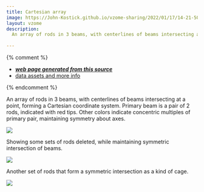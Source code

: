 ```yaml
---
title: Cartesian array
image: https://John-Kostick.github.io/vzome-sharing/2022/01/17/14-21-50-Cartesian-array/Cartesian-array.png
layout: vzome
description:
  An array of rods in 3 beams, with centerlines of beams intersecting at a point, forming a Cartesian coordinate system.  Primary beam is a pair of 2 rods, indicated with red tips.  Other colors indicate concentric multiples of primary pair, maintaining symmetry about axes.
  
---
```


{% comment %}
 - [***web page generated from this source***][post]
 - [data assets and more info][github]

[post]: <https://John-Kostick.github.io/vzome-sharing/2022/01/17/Cartesian-array-14-21-50.html>
[github]: <https://github.com/John-Kostick/vzome-sharing/tree/main/2022/01/17/14-21-50-Cartesian-array/>
{% endcomment %}

  An array of rods in 3 beams, with centerlines of beams intersecting at a point, forming a Cartesian coordinate system.  Primary beam is a pair of 2 rods, indicated with red tips.  Other colors indicate concentric multiples of primary pair, maintaining symmetry about axes.
  


<vzome-viewer style="width: 100%; height: 100vh;"
       src="https://John-Kostick.github.io/vzome-sharing/2022/01/17/14-21-50-Cartesian-array/Cartesian-array.vZome" >
  <img src="https://John-Kostick.github.io/vzome-sharing/2022/01/17/14-21-50-Cartesian-array/Cartesian-array.png" />
</vzome-viewer>

Showing some sets of rods deleted, while maintaining symmetric intersection of beams.  

<vzome-viewer style="width: 100%; height: 100vh;"
       src="https://John-Kostick.github.io/vzome-sharing/2022/01/17/14-22-17-Cartesian-array-2/Cartesian-array-2.vZome" >
  <img src="https://John-Kostick.github.io/vzome-sharing/2022/01/17/14-22-17-Cartesian-array-2/Cartesian-array-2.png" />
</vzome-viewer>

Another set of rods that form a symmetric intersection as a kind of cage.  

<vzome-viewer style="width: 100%; height: 100vh;"
       src="https://John-Kostick.github.io/vzome-sharing/2022/01/17/14-22-43-Cartesian-array-3/Cartesian-array-3.vZome" >
  <img src="https://John-Kostick.github.io/vzome-sharing/2022/01/17/14-22-43-Cartesian-array-3/Cartesian-array-3.png" />
</vzome-viewer>
